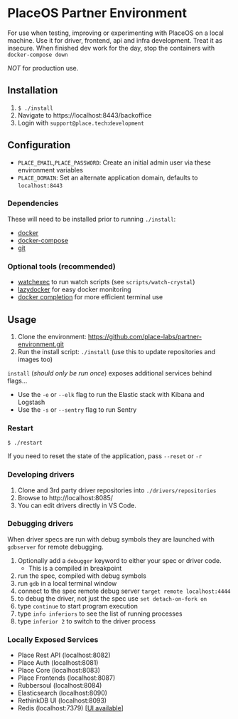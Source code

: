 # PlaceOS Partner Environment

For use when testing, improving or experimenting with PlaceOS on a local machine.
Use it for driver, frontend, api and infra development. Treat it as insecure.
When finished dev work for the day, stop the containers with `docker-compose down`

*NOT* for production use.

## Installation

1. `$ ./install`
1. Navigate to https://localhost:8443/backoffice
1. Login with `support@place.tech`:`development`

## Configuration

- `PLACE_EMAIL`,`PLACE_PASSWORD`: Create an initial admin user via these environment variables
- `PLACE_DOMAIN`: Set an alternate application domain, defaults to `localhost:8443`

### Dependencies

These will need to be installed prior to running `./install`:
- [docker](https://www.docker.com/)
- [docker-compose](https://github.com/docker/compose)
- [git](https://git-scm.com/)

### Optional tools (recommended)

- [watchexec](https://github.com/watchexec/watchexec) to run watch scripts (see `scripts/watch-crystal`)
- [lazydocker](https://github.com/jesseduffield/lazydocker) for easy docker monitoring
- [docker completion](https://docs.docker.com/compose/completion/) for more efficient terminal use

## Usage

1. Clone the environment: https://github.com/place-labs/partner-environment.git
2. Run the install script: `./install` (use this to update repositories and images too)

`install` (_should only be run once_) exposes additional services behind flags...
- Use the `-e` or `--elk` flag to run the Elastic stack with Kibana and Logstash
- Use the `-s` or `--sentry` flag to run Sentry

### Restart

`$ ./restart`

If you need to reset the state of the application, pass `--reset` or `-r`

### Developing drivers

1. Clone and 3rd party driver repositories into `./drivers/repositories`
2. Browse to http://localhost:8085/
3. You can edit drivers directly in VS Code.

### Debugging drivers

When driver specs are run with debug symbols they are launched with `gdbserver` for remote debugging.

1. Optionally add a `debugger` keyword to either your spec or driver code.
   * This is a compiled in breakpoint
2. run the spec, compiled with debug symbols
3. run `gdb` in a local terminal window
4. connect to the spec remote debug server `target remote localhost:4444`
5. to debug the driver, not just the spec use `set detach-on-fork on`
6. type `continue` to start program execution
7. type `info inferiors` to see the list of running processes
8. type `inferior 2` to switch to the driver process

### Locally Exposed Services

- Place Rest API (localhost:8082)
- Place Auth (localhost:8081)
- Place Core (localhost:8083)
- Place Frontends (localhost:8087)
- Rubbersoul (localhost:8084)
- Elasticsearch (localhost:8090)
- RethinkDB UI (localhost:8093)
- Redis (localhost:7379) \[[UI available](https://redislabs.com/redisinsight/)\]
